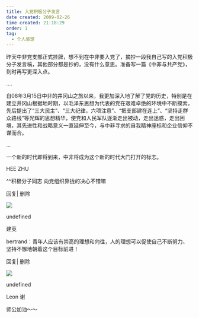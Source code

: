 ```yaml
---
title: 入党积极分子发言 
date created: 2009-02-26
time created: 21:18:29
order: 1
tag:
  - 个人感想
---
```



昨天中非党支部正式挂牌，想不到在中非要入党了，摘抄一段我自己写的入党积极分子发言稿，其他部分都是抄的，没有什么意思。准备写一篇《中非与共产党》，到时再写更深入点。

....

自08年3月15日中非的井冈山之旅以来，我更加深入地了解了党的历史，特别是在建立井冈山根据地时期，以毛泽东思想为代表的党在艰难卓绝的环境中不断摸索，先后提出了“三大民主”、“三大纪律，六项注意”、“把支部建在连上”、“坚持走群众路线”等光辉的思想精华，使党和人民军队逐渐走出被动，走出迷惑，走出困境，其先进性和战略意义一直延伸至今，与中非寻求的自我精神座标和企业信仰不谋而合。

...

一个新的时代即将到来，中非将成为这个新的时代大门打开的标志。



HEE ZHU

^^积极分子同志 向党组织靠拢的决心不错嘛

回复| 删除

![](http://b.bst.126.net/common/face60.png)

undefined

建英

bertrand：青年人应该有崇高的理想和向往，人的理想可以促使自己不断努力、坚持不懈地朝着这个目标前进！

回复| 删除

![](http://b.bst.126.net/common/face60.png)

undefined

Leon 谢

师公加油～～